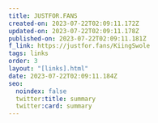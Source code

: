 ```yaml
---
title: JUSTFOR.FANS
created-on: 2023-07-22T02:09:11.172Z
updated-on: 2023-07-22T02:09:11.178Z
published-on: 2023-07-22T02:09:11.181Z
f_link: https://justfor.fans/KiingSwole
tags: links
order: 3
layout: "[links].html"
date: 2023-07-22T02:09:11.184Z
seo:
  noindex: false
  twitter:title: summary
  twitter:card: summary
---
```

